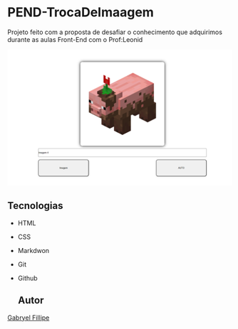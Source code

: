 # PEND-TrocaDeImaagem

Projeto feito com a proposta de desafiar o conhecimento que adquirimos durante as aulas Front-End com o Prof:Leonid

![](./img/PEND-desafio.png)

## Tecnologias
* HTML
* CSS
* Markdwon
* Git
* Github

  ## Autor
[Gabryel Fillipe](https://www.linkedin.com/in/gabryel-fillipe/)

